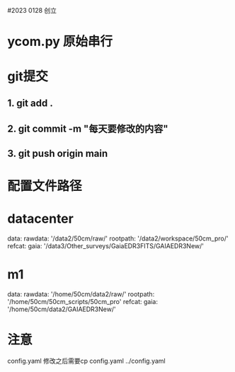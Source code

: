 #2023 0128 创立




# ycom.py 原始串行



# git提交
## 1.  git add .
## 2.  git commit -m "每天要修改的内容"
## 3.  git push origin main

# 配置文件路径

# datacenter
data:
  rawdata: '/data2/50cm/raw/'
  rootpath: '/data2/workspace/50cm_pro/'
refcat:
  gaia: '/data3/Other_surveys/GaiaEDR3FITS/GAIAEDR3New/'

# m1
data:
  rawdata: '/home/50cm/data2/raw/'
  rootpath: '/home/50cm/50cm_scripts/50cm_pro'
refcat:
  gaia: '/home/50cm/data2/GAIAEDR3New/'

# 注意
config.yaml 修改之后需要cp config.yaml ../config.yaml
